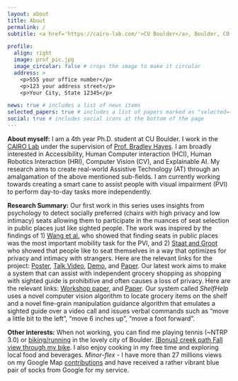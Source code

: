```yaml
---
layout: about
title: About
permalink: /
subtitle: <a href='https://cairo-lab.com/'>CU Boulder</a>, Boulder, CO

profile:
  align: right
  image: prof_pic.jpg
  image_circular: false # crops the image to make it circular
  address: >
    <p>555 your office number</p>
    <p>123 your address street</p>
    <p>Your City, State 12345</p>

news: true # includes a list of news items
selected_papers: true # includes a list of papers marked as "selected={true}"
social: true # includes social icons at the bottom of the page
---
```


**About myself:** I am a 4th year Ph.D. student at CU Boulder. I work in the [CAIRO Lab](http://www.cairo-lab.com/) under the supervision of [Prof. Bradley Hayes](http://www.bradhayes.info/). I am broadly interested in Accessibility, Human Computer interaction (HCI), Human Robotics Interaction (HRI), Computer Vision (CV), and Explainable AI. My research aims to create real-world Assistive Technology (AT) through an amalgamation of the above mentioned sub-fields. I am currently working towards creating a smart cane to assist people with visual impairment (PVI) to perform day-to-day tasks more independently.

**Research Summary:** Our first work in this series uses insights from psychology to detect socially preferred (chairs with high privacy and low intimacy) seats allowing them to participate in the nuances of seat selection in public places just like sighted people. The work was inspired by the findings of 1) [Wang et al.](https://ieeexplore.ieee.org/servlet/Login?logout=/document/7989772) who showed that finding seats in public places was the most important mobility task for the PVI, and 2) [Staat and Groot](https://www.frontiersin.org/articles/10.3389/fpsyg.2019.00331/full) who showed that people like to seat themselves in a way that optimizes for privacy and intimacy with strangers. Here are the relevant links for the project: [Poster](https://shivendraagrawal.github.io/projects/social_guidance/), [Talk Video](https://www.youtube.com/watch?v=6lmUHh1aFFg), [Demo](https://drive.google.com/file/d/1Yfme7x78vR50FnI8D8HfA0JscTTCiXtD/view?usp=share_link), and [Paper](http://www.cairo-lab.com/papers/iros22.pdf). Our latest work aims to make a system that can assist with independent grocery shopping as shopping with sighted guide is prohibitive and often causes a loss of privacy. Here are the relevant links: [Workshop paper](https://shivendraagrawal.github.io/assets/pdf/social_guidance.pdf), and  [Paper](https://www.overleaf.com/read/yshtgfcrdhvg). Our system called *ShelfHelp* uses a novel computer vision algorithm to locate grocery items on the shelf and a novel fine-grain manipulation guidance algorithm that emulates a sighted guide over a video call and issues verbal commands such as “move a little bit to the left”, “move 6 inches up”, “move a foot forward”.

**Other interests:** When not working, you can find me playing tennis (~NTRP 3.0) or [biking/running](https://www.strava.com/athletes/31779193) in the lovely city of Boulder. [(Bonus) creek path Fall view through my bike](https://youtube.com/playlist?list=PLEcdUQuIeys3P7XsRJMF3zriFkCa77X0j). I also enjoy cooking in my free time and exploring local food and beverages.
*Minor-flex* - I have more than 27 millions views on my Google Map [contributions](https://www.google.com/maps/contrib/118433183916755884441/photos/) and have received a rather vibrant blue pair of socks from Google for my service.


<!-- Write your biography here. Tell the world about yourself. Link to your favorite [subreddit](http://reddit.com). You can put a picture in, too. The code is already in, just name your picture `prof_pic.jpg` and put it in the `img/` folder.

Put your address / P.O. box / other info right below your picture. You can also disable any of these elements by editing `profile` property of the YAML header of your `_pages/about.md`. Edit `_bibliography/papers.bib` and Jekyll will render your [publications page](/al-folio/publications/) automatically.

Link to your social media connections, too. This theme is set up to use [Font Awesome icons](http://fortawesome.github.io/Font-Awesome/) and [Academicons](https://jpswalsh.github.io/academicons/), like the ones below. Add your Facebook, Twitter, LinkedIn, Google Scholar, or just disable all of them.
